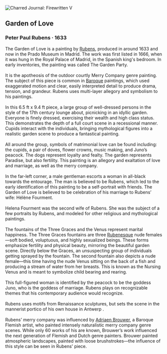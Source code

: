 <div class="artwork-of-the-day">
  <div class="container">
    <div class="img-wrapper">
      <img
        src="https://uploads4.wikiart.org/00381/images/peter-paul-rubens/2-the-garden-of-love-peter-paul-rubens.jpg!Large.jpg"
        alt="Charred Journal: Firewritten V" />
    </div>
    <div class="artwork-detail">
      <div class="artwork-origin"> 
        <h2 class="artwork-name">Garden of Love</h2>
        <h3 class="artist">
          Peter Paul Rubens
                    ·  1633
        </h3>
      </div>
      <p class="description">
        <span class="artwork-description-text ng-binding" ng-bind-html="viewModel.ArtworkOfTheDay.Description | unsafe">The Garden of Love is a painting by <a target="_blank" href="/en/peter-paul-rubens">Rubens</a>, produced in around 1633 and now in the Prado Museum in Madrid. The work was first listed in 1666, when it was hung in the Royal Palace of Madrid, in the Spanish king's bedroom. In early inventories, the painting was called The Garden Party.
<br>
<br>It is the apotheosis of the outdoor courtly Merry Company genre painting. The subject of this piece is common in <a target="_blank" href="/en/artists-by-art-movement/baroque">Baroque</a> paintings, which used exaggerated motion and clear, easily interpreted detail to produce drama, tension, and grandeur. Rubens uses multi-layer allegory and symbolism to his paintings.
<br>
<br>In this 6.5&nbsp;ft x 9.4&nbsp;ft piece, a large group of well-dressed persons in the style of the 17th century lounge about, picnicking in an idyllic garden. Everyone is finely dressed, exercising their wealth and high class status. This demonstrates the depth of a full court scene in a recessional manner. Cupids interact with the individuals, bringing mythological figures into a realistic garden scene to produce a fantastical painting.
<br>
<br>All around the group, symbols of matrimonial love can be found including: the cupids, a pair of doves, flower crowns, music making, and Juno’s peacock. The dogs represent loyalty and fealty. The garden represents Paradise, but also fertility. This painting is an allegory and exaltation of love and marriage, as well as the merry company.
<br>
<br>In the far-left corner, a male gentleman escorts a woman in all-black towards the entourage. The man is believed to be Rubens, which led to the early identification of this painting to be a self-portrait with friends. The Garden of Love is believed to be celebration of his marriage to Rubens’ wife: Hélène Fourment.
<br>
<br>Helena Fourment was the second wife of Rubens. She was the subject of a few portraits by Rubens, and modeled for other religious and mythological paintings.
<br>
<br>The fountains of the Three Graces and the Venus represent marital happiness. The Three Graces fountains are three <a target="_blank" href="/en/peter-paul-rubens">Rubenesque</a> nude females—soft bodied, voluptuous, and highly sexualized beings. These forms emphasize fertility and physical beauty, mirroring the beautiful garden scene. Directly below the Graces, an unsuspecting group of individuals getting sprayed by the fountain. The second fountain also depicts a nude female—this time having the nude Venus sitting on the back of a fish and producing a stream of water from her breasts. This is known as the Nursing Venus and is meant to symbolize child bearing and rearing.
<br>
<br>This full-figured woman is identified by the peacock to be the goddess Juno, who is the goddess of marriage. Rubens plays on recognizable themes that his contemporary audience would recognize.
<br>
<br>Rubens uses motifs from Renaissance sculptures, but sets the scene in the mannerist portico of his own house in Antwerp .
<br>
<br>Rubens’ merry company was influenced by <a target="_blank" href="/en/adriaen-brouwer">Adriaen Brouwer</a>, a Baroque Flemish artist, who painted intensely naturalistic merry company genre scenes. While only 60 works of his are known, Brouwer’s work influenced the next generation of Flemish and Dutch genre painters. Brouwer painted atmospheric landscapes, painted with loose brushstrokes—the influence of this style can be seen in Rubens' piece.</span>
                        <div class="text-shadow-container" ng-show="showShadow" style=""></div>
      </p>
    </div>
  </div>

</div>
